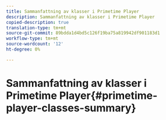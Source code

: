 ```yaml
---
title: Sammanfattning av klasser i Primetime Player
description: Sammanfattning av klasser i Primetime Player
copied-description: true
translation-type: tm+mt
source-git-commit: 89bdda1d4bd5c126f19ba75a819942df901183d1
workflow-type: tm+mt
source-wordcount: '12'
ht-degree: 0%

---
```



# Sammanfattning av klasser i Primetime Player{#primetime-player-classes-summary}
